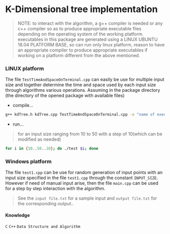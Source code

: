 # K-Dimensional tree implementation

> NOTE: to interact with the algorithm, a g++ compiler is needed or any
> c++ compiler so as to produce appropriate executable files depending on
> the operating system of the working platform. executables in this
> package are generated using a LINUX UBUNTU 18.04 PLATFORM BASE, so can
> run only linux platform, reason to have an appropriate compiler to
> produce appropriate executables if working on a platform different from
> the above mentioned.

### LINUX platform 
The file `TestTimeAndSpaceOnTerminal.cpp` can easily be use for multiple input size and together determine the time and space used by each input size through algorithms various operations.
Assuming in the package directory (the directory of the opened package with available files)
- compile...
```sh 
g++ kdTree.h kdTree.cpp TestTimeAndSpaceOnTerminal.cpp -o "name of executable file that will be produced e.g. test"
```
- run...
> for an input size ranging from 10 to 50 with a step of 10(which can be modified as needed)
```sh
for i in {10..50..10}; do ./test $i; done
```

### Windows platform
The file `test1.cpp` can be use for random generation of input points with an input size specified in the file `test1.cpp` through the constant `INPUT_SIZE`. However if need of manual input arise, then the file `main.cpp` can be used for a step by step interaction with the algorithm.

> See the `input file.txt` for a sample input and `output file.txt` for the corresponding output..

#### Knowledge
`C` `C++` `Data Structure and Algorithm`

